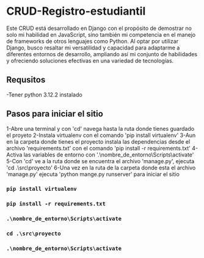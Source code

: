 # CRUD-Registro-estudiantil

Este CRUD está desarrollado en Django con el propósito de demostrar no solo mi habilidad en JavaScript, sino también mi competencia en el manejo de frameworks de otros lenguajes como Python. Al optar por utilizar Django, busco resaltar mi versatilidad y capacidad para adaptarme a diferentes entornos de desarrollo, ampliando así mi conjunto de habilidades y ofreciendo soluciones efectivas en una variedad de tecnologías.

## Requsitos

  -Tener python 3.12.2 instalado

## Pasos para iniciar el sitio

  1-Abre una terminal y con 'cd' navega hasta la ruta donde tienes guardado el proyeto
  2-Instala virtualenv con el comando 'pip install virtualenv'
  3-Aun en la carpeta donde tienes el proyecto instala las dependencias desde el archivo 'requirements.txt' con el comando 'pip install -r requirements.txt'
  4-Activa las variables de entorno con '.\nombre_de_entorno\Scripts\activate'
  5-Con 'cd' ve a la ruta donde se encuentra el archivo 'manage.py', ejecuta 'cd .\src\proyecto'
  6-Una vez en la ruta de la carpeta donde esta el archivo 'manage.py' ejecuta 'python mange.py runserver' para iniciar el sitio


### `pip install virtualenv`
### `pip install -r requirements.txt`
### `.\nombre_de_entorno\Scripts\activate`
### `cd .\src\proyecto`
### `.\nombre_de_entorno\Scripts\activate`
